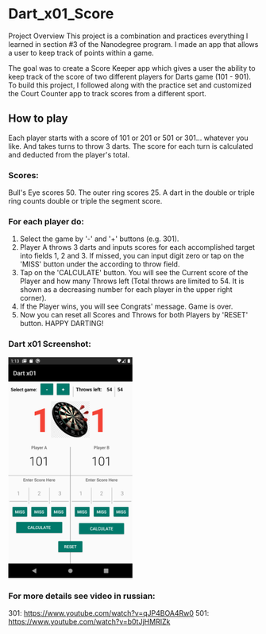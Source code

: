 # Dart_x01_Score

Project Overview
This project is a combination and practices everything I learned in section #3 of the Nanodegree program. I made an app that allows a user to keep track of points within a game.

The goal was to create a Score Keeper app which gives a user the ability to keep track of the score of two different players for Darts game (101 - 901). 
To build this project, I followed along with the practice set and customized the Court Counter app to track scores from a different sport.

## How to play

Each player starts with a score of 101 or 201 or 501 or 301... whatever you like. And takes turns to throw 3 darts. 
The score for each turn is calculated and deducted from the player's total. 

### Scores:
Bull's Eye scores 50.
The outer ring scores 25.
A dart in the double or triple ring counts double or triple the segment score.

### For each player do:
1. Select the game by '-' and '+' buttons (e.g. 301).
2. Player A throws 3 darts and inputs scores for each accomplished target into fields 1, 2 and 3. If missed, you can input digit zero or tap on the 'MISS' button under the according to throw field.
3. Tap on the 'CALCULATE' button. You will see the Current score of the Player and how many Throws left (Total throws are limited to 54. It is shown as a decreasing number for each player in the upper right corner).
4. If the Player wins, you will see Congrats' message. Game is over.
5. Now you can reset all Scores and Throws for both Players by 'RESET' button.
HAPPY DARTING!

### Dart x01 Screenshot:
<img src="https://github.com/mobilotest/Dart_x01_Score/blob/master/images/Screenshot.jpg" width = 250>


### For more details see video in russian:
301: https://www.youtube.com/watch?v=qJP4BOA4Rw0
501: https://www.youtube.com/watch?v=b0tJjHMRIZk
